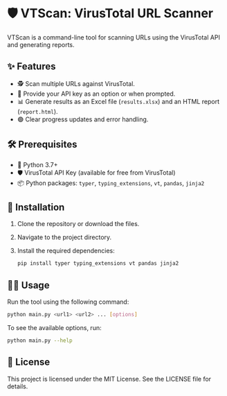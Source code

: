 # 🛡️ VTScan: VirusTotal URL Scanner

VTScan is a command-line tool for scanning URLs using the VirusTotal API and generating reports.

## ✨ Features

- 🕵️ Scan multiple URLs against VirusTotal.
- 🔑 Provide your API key as an option or when prompted.
- 📊 Generate results as an Excel file (`results.xlsx`) and an HTML report (`report.html`).
- 🟢 Clear progress updates and error handling.

## 🛠 Prerequisites

- 🐍 Python 3.7+
- 🛡️ VirusTotal API Key (available for free from VirusTotal)
- 📦 Python packages: `typer`, `typing_extensions`, `vt`, `pandas`, `jinja2`

## 🚀 Installation

1. Clone the repository or download the files.
2. Navigate to the project directory.
3. Install the required dependencies:

    ```bash
    pip install typer typing_extensions vt pandas jinja2
    ```

## 🧑‍💻 Usage

Run the tool using the following command:

```bash
python main.py <url1> <url2> ... [options]
```

To see the available options, run:

```bash
python main.py --help
```

## 📜 License

This project is licensed under the MIT License. See the LICENSE file for details.

